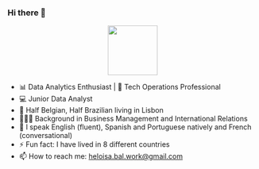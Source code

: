 ### Hi there 👋

<div id="header" align="center">
  <img src="[https://media.giphy.com/media/M9gbBd9nbDrOTu1Mqx/giphy.gif](https://media.giphy.com/media/v1.Y2lkPTc5MGI3NjExeGJ4bzR2ZWphaDR5amk2amkxdTRuMXMyMDEwcWh2a2d0d2dxdnN6aiZlcD12MV9pbnRlcm5hbF9naWZfYnlfaWQmY3Q9Zw/HUplkVCPY7jTW/giphy.gif)" width="100"/>
</div>

- 📊 Data Analytics Enthusiast | 🚀 Tech Operations Professional
- 💻 Junior Data Analyst
- 📍 Half Belgian, Half Brazilian living in Lisbon
- 👨🏼‍🎓 Background in Business Management and International Relations
- 💬 I speak English (fluent), Spanish and Portuguese natively and French (conversational)
- ⚡ Fun fact: I have lived in 8 different countries
- 📫 How to reach me: heloisa.bal.work@gmail.com

